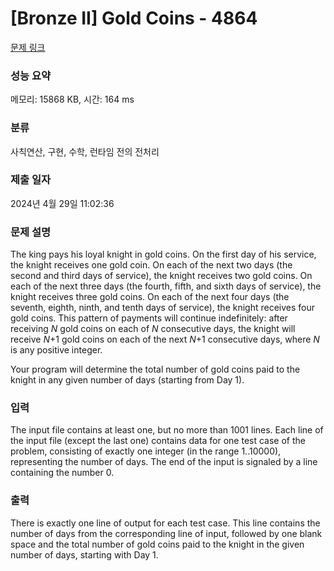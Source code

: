 # [Bronze II] Gold Coins - 4864 

[문제 링크](https://www.acmicpc.net/problem/4864) 

### 성능 요약

메모리: 15868 KB, 시간: 164 ms

### 분류

사칙연산, 구현, 수학, 런타임 전의 전처리

### 제출 일자

2024년 4월 29일 11:02:36

### 문제 설명

<p>The king pays his loyal knight in gold coins. On the first day of his service, the knight receives one gold coin. On each of the next two days (the second and third days of service), the knight receives two gold coins. On each of the next three days (the fourth, fifth, and sixth days of service), the knight receives three gold coins. On each of the next four days (the seventh, eighth, ninth, and tenth days of service), the knight receives four gold coins. This pattern of payments will continue indefinitely: after receiving <em>N</em> gold coins on each of <em>N</em> consecutive days, the knight will receive <em>N</em>+1 gold coins on each of the next <em>N</em>+1 consecutive days, where <em>N</em> is any positive integer.</p>

<p>Your program will determine the total number of gold coins paid to the knight in any given number of days (starting from Day 1).</p>

### 입력 

 <p>The input file contains at least one, but no more than 1001 lines. Each line of the input file (except the last one) contains data for one test case of the problem, consisting of exactly one integer (in the range 1..10000), representing the number of days. The end of the input is signaled by a line containing the number 0.</p>

### 출력 

 <p>There is exactly one line of output for each test case. This line contains the number of days from the corresponding line of input, followed by one blank space and the total number of gold coins paid to the knight in the given number of days, starting with Day 1.</p>

